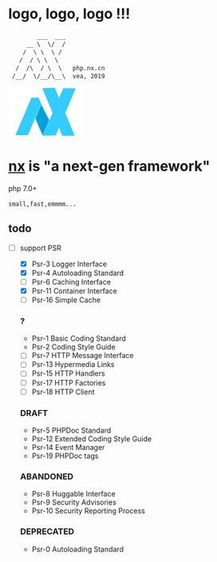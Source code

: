 # logo, logo, logo !!!
```
        ___  ___
     __ \  \/  /
    /  \ \  \ /
   /  / \ \  \
  /  /\  / \  \   php.nx.cn
 /__/  \/__/\__\  vea, 2019
```

![nx-logo](./logo.png)

# [nx](//php.nx.cn/) is **"a next-gen framework"**
  php 7.0+
  
    small,fast,emmmm...
 
## todo
- [ ] support PSR
  - [x] Psr-3	Logger Interface
  - [x] Psr-4	Autoloading Standard
  - [ ] Psr-6	Caching Interface
  - [x] Psr-11	Container Interface
  - [ ] Psr-16	Simple Cache

  ### ?
  - Psr-1	Basic Coding Standard
  - Psr-2	Coding Style Guide
  - [ ] Psr-7	HTTP Message Interface
  - [ ] Psr-13	Hypermedia Links
  - [ ] Psr-15	HTTP Handlers
  - [ ] Psr-17	HTTP Factories
  - [ ] Psr-18	HTTP Client

  ### DRAFT
  - Psr-5	PHPDoc Standard
  - Psr-12	Extended Coding Style Guide
  - Psr-14	Event Manager
  - Psr-19	PHPDoc tags

  ### ABANDONED
  - Psr-8	Huggable Interface
  - Psr-9	Security Advisories
  - Psr-10	Security Reporting Process

  ### DEPRECATED
  - Psr-0	Autoloading Standard
